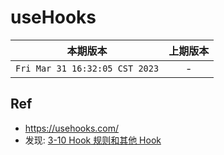 # useHooks

|本期版本|上期版本
|:---:|:---:
`Fri Mar 31 16:32:05 CST 2023` | -


## Ref

* <https://usehooks.com/>
* 发现: [3-10 Hook 规则和其他 Hook](https://coding.imooc.com/class/chapter/384.html)